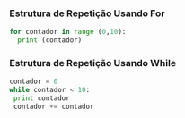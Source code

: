 ### Estrutura de Repetição Usando For

```Python
for contador in range (0,10):
  print (contador)
 ```
 
 ### Estrutura de Repetição Usando While
 
 ```Python
 contador = 0
 while contador < 10:
  print contador
  contador += contador
